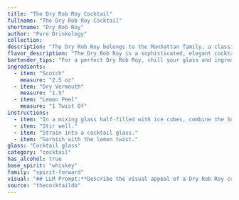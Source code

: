 ```yaml
---
title: "The Dry Rob Roy Cocktail"
fullname: "The Dry Rob Roy Cocktail"
shortname: "Dry Rob Roy"
author: "Pure Drinkology"
collection:
description: "The Dry Rob Roy belongs to the Manhattan family, a classic cocktail style featuring whiskey, vermouth, and bitters. This variation, believed to have originated in the early 20th century, swaps the traditional sweet vermouth for dry vermouth and adds a citrus twist for a lighter, more refreshing profile. "
flavor_description: "The Dry Rob Roy is a sophisticated, elegant cocktail with a complex flavor profile. The Scotch provides a robust, smoky base, while the dry vermouth adds a touch of herbal bitterness and dryness. The lemon peel contributes a bright, citrusy note that balances the richness of the Scotch and vermouth. The result is a harmonious blend of smoky, herbal, and citrusy flavors that lingers on the palate. "
bartender_tips: "For a perfect Dry Rob Roy, chill your glass and ingredients beforehand. Use a good quality Scotch and a dry vermouth with low sugar content.  Gently stir the cocktail with ice, ensuring the vermouth doesn't overpower the Scotch. Express the lemon peel over the drink for a citrus aroma, then discard it.  Serve straight up in your chilled coupe glass. "
ingredients:
  - item: "Scotch"
    measure: "2.5 oz"
  - item: "Dry Vermouth"
    measure: "1.5"
  - item: "Lemon Peel"
    measure: "1 Twist Of"
instructions:
  - item: "In a mixing glass half-filled with ice cubes, combine the Scotch and vermouth."
  - item: "Stir well."
  - item: "Strain into a cocktail glass."
  - item: "Garnish with the lemon twist."
glass: "Cocktail glass"
category: "cocktail"
has_alcohol: true
base_spirit: "whiskey"
family: "spirit-forward"
visual: "## LLM Prompt:**Describe the visual appeal of a Dry Rob Roy cocktail. Be specific about the colors, textures, and any garnishes used.****Context:** The Dry Rob Roy is a classic cocktail made with Scotch whisky, dry vermouth, and a lemon peel garnish. It is typically served in a chilled coupe or martini glass. **Desired Output:** A detailed and evocative description of the Dry Rob Roy's appearance, focusing on its visual characteristics. The response should capture the elegance and sophistication of this classic cocktail. "
source: "thecocktaildb"
---
```


